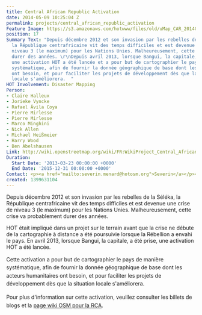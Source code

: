```yaml
---
title: Central African Republic Activation
date: 2014-05-09 10:25:04 Z
permalink: projects/central_african_republic_activation
Feature Image: https://s3.amazonaws.com/hotwww/files/old/uMap_CAR_20140509.png
position: 17
Summary Text: "Depuis décembre 2012 et son invasion par les rebelles de la Séléka,
  la République centrafricaine vit des temps difficiles et est devenue une crise de
  niveau 3 (le maximum) pour les Nations Unies. Malheureusement, cette crise va probablement
  durer des années. \r\nDepuis avril 2013, lorsque Bangui, la capitale, a été prise,
  une activation HOT a été lancée et a pour but de cartographier le pays de manière
  systématique, afin de fournir la donnée géographique de base dont les acteurs humanitaires
  ont besoin, et pour faciliter les projets de développement dès que la situation
  locale s'améliorera.  "
HOT Involvement: Disaster Mapping
Person:
- Claire Halleux
- Jorieke Vyncke
- Rafael Ávila Coya
- Pierre Mirlesse
- Pierre Mirlesse
- Marco Minghini
- Nick Allen
- Michael Heißmeier
- Harry Wood
- Ben Abelshausen
Link: http://wiki.openstreetmap.org/wiki/FR:WikiProject_Central_African_Republic
Duration:
  Start Date: '2013-03-23 00:00:00 +0000'
  End Date: '2015-12-31 00:00:00 +0000'
Contact: <p><a href="mailto:severin.menard@hotosm.org">Severin</a></p><p><a href="mailto:ndongamadou@gmail.com">Amadou</a></p>
created: 1399631104
---
```


<p>Depuis décembre 2012 et son invasion par les rebelles de la Séléka, la République centrafricaine vit des temps difficiles et est devenue une crise de niveau 3 (le maximum) pour les Nations Unies. Malheureusement, cette crise va probablement durer des années.</p><p>HOT était impliqué dans un projet sur le terrain avant que la crise ne débute de la cartographie à distance a été poursuivie lorsque la Rébellion a envahi le pays. En avril 2013, lorsque Bangui, la capitale, a été prise, une activation HOT a été lancée.</p><p><span style="line-height: 1.538em;">Cette activation a pour but de cartographier le pays de manière systématique, afin de fournir la donnée géographique de base dont les acteurs humanitaires ont besoin, et pour faciliter les projets de développement dès que la situation locale s'améliorera. &nbsp;</span></p><p><span style="line-height: 1.538em;">Pour plus d'information sur cette activation, veuillez consulter les billets de blogs et la <a href="http://wiki.openstreetmap.org/wiki/FR:WikiProject_Central_African_Republic" target="_self">page wiki OSM pour la RCA</a>.&nbsp;</span></p>
